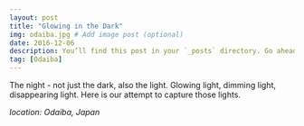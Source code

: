 ```yaml
---
layout: post
title: "Glowing in the Dark"
img: odaiba.jpg # Add image post (optional)
date: 2016-12-06
description: You’ll find this post in your `_posts` directory. Go ahead and edit it and re-build the site to see your changes. # Add post description (optional)
tag: [Odaiba]
---
```

The night - not just the dark, also the light. Glowing light, dimming light, disappearing light. Here is our attempt to capture those lights.

*location: Odaiba, Japan*

